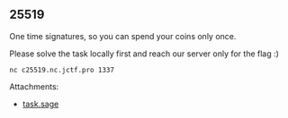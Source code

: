 ## 25519

One time signatures, so you can spend your coins only once.

Please solve the task locally first and reach our server only for the flag :)

```
nc c25519.nc.jctf.pro 1337
```



Attachments:
* [task.sage](./public/task.sage)